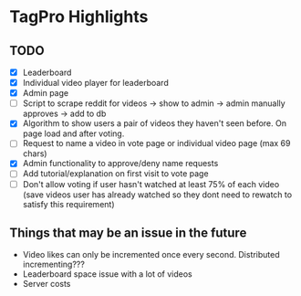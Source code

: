 # TagPro Highlights

## TODO

- [x] Leaderboard
- [x] Individual video player for leaderboard
- [x] Admin page
- [ ] Script to scrape reddit for videos -> show to admin -> admin manually approves -> add to db
- [x] Algorithm to show users a pair of videos they haven't seen before. On page load and after voting.
- [ ] Request to name a video in vote page or individual video page (max 69 chars)
- [x] Admin functionality to approve/deny name requests
- [ ] Add tutorial/explanation on first visit to vote page
- [ ] Don't allow voting if user hasn't watched at least 75% of each video (save videos user has already watched so they dont need to rewatch to satisfy this requirement)

## Things that may be an issue in the future

* Video likes can only be incremented once every second. Distributed incrementing???
* Leaderboard space issue with a lot of videos
* Server costs

